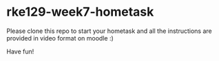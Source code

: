 # rke129-week7-hometask

Please clone this repo to start your hometask and all the instructions are provided in video format on moodle :)

Have fun!

